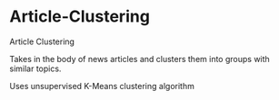 # Article-Clustering
Article Clustering

Takes in the body of news articles and clusters them into groups with similar topics.

Uses unsupervised K-Means clustering algorithm
